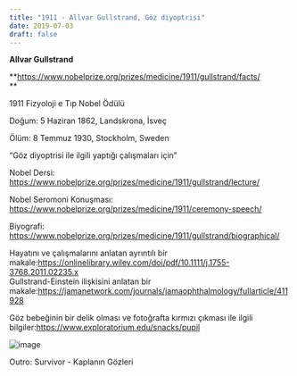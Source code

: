 ```yaml
---
title: "1911 - Allvar Gullstrand, Göz diyoptrisi"
date: 2019-07-03
draft: false
---
```


**Allvar Gullstrand**

**<https://www.nobelprize.org/prizes/medicine/1911/gullstrand/facts/>  
**

1911 Fizyoloji e Tıp Nobel Ödülü

Doğum: 5 Haziran 1862, Landskrona, İsveç

Ölüm: 8 Temmuz 1930, Stockholm, Sweden 

“Göz diyoptrisi ile ilgili yaptığı çalışmaları için”  


Nobel Dersi: <https://www.nobelprize.org/prizes/medicine/1911/gullstrand/lecture/>

Nobel Seromoni Konuşması: <https://www.nobelprize.org/prizes/medicine/1911/ceremony-speech/>

Biyografi: <https://www.nobelprize.org/prizes/medicine/1911/gullstrand/biographical/>

Hayatını ve çalışmalarını anlatan ayrıntılı bir makale:<https://onlinelibrary.wiley.com/doi/pdf/10.1111/j.1755-3768.2011.02235.x>   
Gullstrand-Einstein ilişkisini anlatan bir makale:<https://jamanetwork.com/journals/jamaophthalmology/fullarticle/411928>   
  
Göz bebeğinin bir delik olması ve fotoğrafta kırmızı çıkması ile ilgili bilgiler:<https://www.exploratorium.edu/snacks/pupil>   


![image](https://64.media.tumblr.com/0a9d8266681833e6102f9d3247f559b8/3bc60ed32382fe1e-39/s1280x1920/4fbc76db6ed4577a8b6fb7d569529db19d183c9d.png)

Outro: Survivor - Kaplanın Gözleri